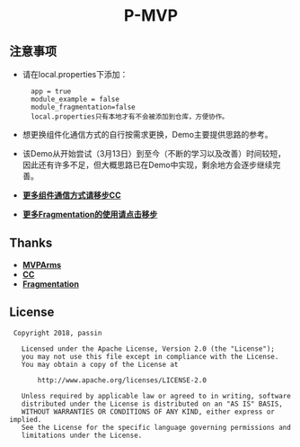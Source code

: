 <h1 align="center">P-MVP</h1>

## 注意事项
- 请在local.properties下添加：


        app = true
        module_example = false
        module_fragmentation=false
        local.properties只有本地才有不会被添加到仓库，方便协作。
        
- 想更换组件化通信方式的自行按需求更换，Demo主要提供思路的参考。
- 该Demo从开始尝试（3月13日）到至今（不断的学习以及改善）时间较短，因此还有许多不足，但大概思路已在Demo中实现，剩余地方会逐步继续完善。
- [**更多组件通信方式请移步CC**](https://github.com/luckybilly/CC)
- [**更多Fragmentation的使用请点击移步**](https://github.com/YoKeyword/Fragmentation)


## Thanks
* [**MVPArms**](https://github.com/JessYanCoding/MVPArms)
* [**CC**](https://github.com/luckybilly/CC)
* [**Fragmentation**](https://github.com/YoKeyword/Fragmentation)

## License
``` 
 Copyright 2018, passin
  
   Licensed under the Apache License, Version 2.0 (the "License");
   you may not use this file except in compliance with the License.
   You may obtain a copy of the License at 
 
       http://www.apache.org/licenses/LICENSE-2.0 

   Unless required by applicable law or agreed to in writing, software
   distributed under the License is distributed on an "AS IS" BASIS,
   WITHOUT WARRANTIES OR CONDITIONS OF ANY KIND, either express or implied.
   See the License for the specific language governing permissions and
   limitations under the License.
```
